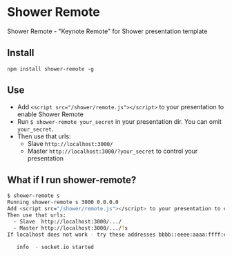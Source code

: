 # Shower Remote

Shower Remote - "Keynote Remote" for Shower presentation template

## Install

`npm install shower-remote -g`

## Use

  - Add `<script src="/shower/remote.js"></script>` to your presentation to enable Shower Remote
  - Run `$ shower-remote your_secret` in your presentation dir. You can omit `your_secret`.
  - Then use that urls:
    - Slave  `http://localhost:3000/`
    - Master `http://localhost:3000/?your_secret` to control your presentation

## What if I run shower-remote?

```bash
$ shower-remote s
Running shower-remote s 3000 0.0.0.0
Add <script src="/shower/remote.js"></script> to your presentation to enable Shower Remote
Then use that urls:
  - Slave  http://localhost:3000/.../
  - Master http://localhost:3000/.../?s
If localhost does not work - try these addresses bbbb::eeee:aaaa:ffff:eeee, 192.168.0.1

   info  - socket.io started
```

